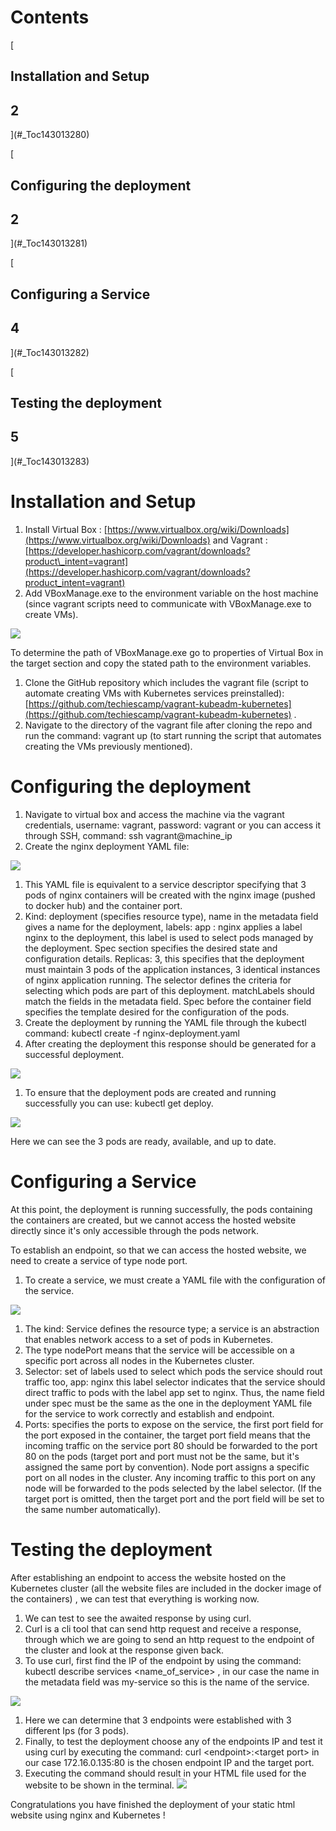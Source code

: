 #
# Contents

[
## Installation and Setup

## 2
](#_Toc143013280)

[
## Configuring the deployment

## 2
](#_Toc143013281)

[
## Configuring a Service

## 4
](#_Toc143013282)

[
## Testing the deployment

## 5
](#_Toc143013283)

# Installation and Setup

1. Install Virtual Box : [https://www.virtualbox.org/wiki/Downloads](https://www.virtualbox.org/wiki/Downloads) and Vagrant : [https://developer.hashicorp.com/vagrant/downloads?product\_intent=vagrant](https://developer.hashicorp.com/vagrant/downloads?product_intent=vagrant)
2. Add VBoxManage.exe to the environment variable on the host machine (since vagrant scripts need to communicate with VBoxManage.exe to create VMs).

![](RackMultipart20230815-1-tz8qkc_html_6b9edee38b3f4368.png)

To determine the path of VBoxManage.exe go to properties of Virtual Box in the target section and copy the stated path to the environment variables.

1. Clone the GitHub repository which includes the vagrant file (script to automate creating VMs with Kubernetes services preinstalled): [https://github.com/techiescamp/vagrant-kubeadm-kubernetes](https://github.com/techiescamp/vagrant-kubeadm-kubernetes) .
2. Navigate to the directory of the vagrant file after cloning the repo and run the command: vagrant up (to start running the script that automates creating the VMs previously mentioned).

# Configuring the deployment

1. Navigate to virtual box and access the machine via the vagrant credentials, username: vagrant, password: vagrant or you can access it through SSH, command: ssh vagrant@machine\_ip
2. Create the nginx deployment YAML file:

![](RackMultipart20230815-1-tz8qkc_html_df03327a5b1a3ec6.png)

1. This YAML file is equivalent to a service descriptor specifying that 3 pods of nginx containers will be created with the nginx image (pushed to docker hub) and the container port.
2. Kind: deployment (specifies resource type), name in the metadata field gives a name for the deployment, labels: app : nginx applies a label nginx to the deployment, this label is used to select pods managed by the deployment. Spec section specifies the desired state and configuration details. Replicas: 3, this specifies that the deployment must maintain 3 pods of the application instances, 3 identical instances of nginx application running. The selector defines the criteria for selecting which pods are part of this deployment. matchLabels should match the fields in the metadata field. Spec before the container field specifies the template desired for the configuration of the pods.
3. Create the deployment by running the YAML file through the kubectl command: kubectl create -f nginx-deployment.yaml
4. After creating the deployment this response should be generated for a successful deployment.

![](RackMultipart20230815-1-tz8qkc_html_858c30955fb79919.png)

1. To ensure that the deployment pods are created and running successfully you can use: kubectl get deploy.

![](RackMultipart20230815-1-tz8qkc_html_fa8d7ef48f3b4d4c.png)

Here we can see the 3 pods are ready, available, and up to date.

# Configuring a Service

At this point, the deployment is running successfully, the pods containing the containers are created, but we cannot access the hosted website directly since it's only accessible through the pods network.

To establish an endpoint, so that we can access the hosted website, we need to create a service of type node port.

1. To create a service, we must create a YAML file with the configuration of the service.

![](RackMultipart20230815-1-tz8qkc_html_1b2a69c2a6cd938e.png)

1. The kind: Service defines the resource type; a service is an abstraction that enables network access to a set of pods in Kubernetes.
2. The type nodePort means that the service will be accessible on a specific port across all nodes in the Kubernetes cluster.
3. Selector: set of labels used to select which pods the service should rout traffic too, app: nginx this label selector indicates that the service should direct traffic to pods with the label app set to nginx. Thus, the name field under spec must be the same as the one in the deployment YAML file for the service to work correctly and establish and endpoint.
4. Ports: specifies the ports to expose on the service, the first port field for the port exposed in the container, the target port field means that the incoming traffic on the service port 80 should be forwarded to the port 80 on the pods (target port and port must not be the same, but it's assigned the same port by convention). Node port assigns a specific port on all nodes in the cluster. Any incoming traffic to this port on any node will be forwarded to the pods selected by the label selector. (If the target port is omitted, then the target port and the port field will be set to the same number automatically).

# Testing the deployment

After establishing an endpoint to access the website hosted on the Kubernetes cluster (all the website files are included in the docker image of the containers) , we can test that everything is working now.

1. We can test to see the awaited response by using curl.
2. Curl is a cli tool that can send http request and receive a response, through which we are going to send an http request to the endpoint of the cluster and look at the response given back.
3. To use curl, first find the IP of the endpoint by using the command: kubectl describe services \<name\_of\_service\> , in our case the name in the metadata field was my-service so this is the name of the service.

![](RackMultipart20230815-1-tz8qkc_html_a9ad9266aefd5b58.png)

1. Here we can determine that 3 endpoints were established with 3 different Ips (for 3 pods).
2. Finally, to test the deployment choose any of the endpoints IP and test it using curl by executing the command: curl \<endpoint\>:\<target port\> in our case 172.16.0.135:80 is the chosen endpoint IP and the target port.
3. Executing the command should result in your HTML file used for the website to be shown in the terminal. ![](RackMultipart20230815-1-tz8qkc_html_9f93ba57c8ca4e02.png)

Congratulations you have finished the deployment of your static html website using nginx and Kubernetes !